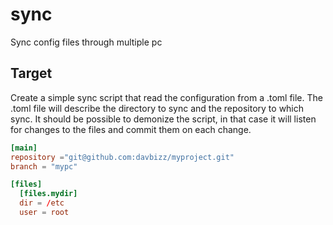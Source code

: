 # sync

Sync config files through multiple pc

## Target

Create a simple sync script that read the configuration from a .toml file. The .toml file will describe the directory to
sync and the repository to which sync. It should be possible to demonize the script, in that case it will listen for 
changes to the files and commit them on each change.

```toml
[main]
repository ="git@github.com:davbizz/myproject.git"
branch = "mypc"

[files]
  [files.mydir]
  dir = /etc
  user = root
```